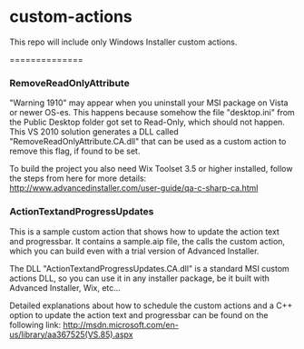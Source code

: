 custom-actions
==============

This repo will include only Windows Installer custom actions. 

==============

### RemoveReadOnlyAttribute ###


"Warning 1910" may appear when you uninstall your MSI package on Vista or newer OS-es. This happens because somehow the file "desktop.ini" from the Public Desktop folder got set to Read-Only, which should not happen. 
This VS 2010 solution generates a DLL called "RemoveReadOnlyAttribute.CA.dll" that can be used as a custom action to remove this flag, if found to be set. 

To build the project you also need Wix Toolset 3.5 or higher installed, follow the steps from here for more details: 
http://www.advancedinstaller.com/user-guide/qa-c-sharp-ca.html


### ActionTextandProgressUpdates ###

This is a sample custom action that shows how to update the action text and progressbar.
It contains a sample.aip file, the calls the custom action, which you can build even with a trial version of Advanced Installer.

The DLL "ActionTextandProgressUpdates.CA.dll" is a standard MSI custom actions DLL, so you can use it in any
installer package, be it built with Advanced Installer, Wix, etc...


Detailed explanations about how to schedule the custom actions and a C++ option to update the action text and progressbar can be found on the following link:
http://msdn.microsoft.com/en-us/library/aa367525(VS.85).aspx